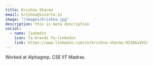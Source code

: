 ```yaml
---
title: Krishna Sharma
email: krishna@incerto.in
image: "/images/krishna.jpg"
description: this is meta description
social:
  - name: linkedin
    icon: fa-brands fa-linkedin
    link: https://www.linkedin.com/in/krishna-sharma-02184a193/
---
```


Worked at Alphagrep.
CSE IIT Madras.
